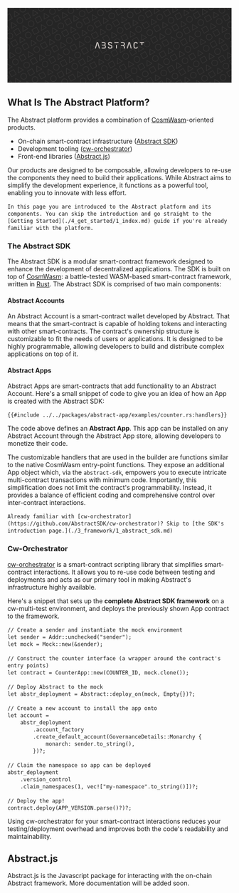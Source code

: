 <!-- # The Abstract Development Platform -->
<!-- This page is a high-level overview of the Abstract Platform, not the SDK or any of our actual products. Hence we should stick to a vocabulary that is familiar to the reader. -->
![SDK Background](https://github.com/AbstractSDK/assets/blob/mainline/twitter_cover-1.png?raw=true)
<!-- 
<div align="center">

### Welcome to Abstract, the interchain CosmWasm development platform. </br>We are building tools and infrastructure for composable smart-contract applications. 

</div> -->
## What Is The Abstract Platform?

The Abstract platform provides a combination of [CosmWasm][1]-oriented products.

- On-chain smart-contract infrastructure ([Abstract SDK](#the-abstract-sdk))
- Development tooling ([cw-orchestrator](#cw-orchestrator))
- Front-end libraries ([Abstract.js](#abstractjs))

Our products are designed to be composable, allowing developers to re-use the components they need to build their applications. While Abstract aims to simplify the development experience, it functions as a powerful tool, enabling you to innovate with less effort.

```admonish info
In this page you are introduced to the Abstract platform and its components. You can skip the introduction and go straight to the [Getting Started](./4_get_started/1_index.md) guide if you're already familiar with the platform.
```

### The Abstract SDK

The Abstract SDK is a modular smart-contract framework designed to enhance the development of decentralized applications. The SDK is built on top of [CosmWasm][1]: a battle-tested WASM-based smart-contract framework, written in [Rust][2]. The Abstract SDK is comprised of two main components:

#### Abstract Accounts

An Abstract Account is a smart-contract wallet developed by Abstract. That means that the smart-contract is capable of holding tokens and interacting with other smart-contracts. The contract's ownership structure is customizable to fit the needs of users or applications. It is designed to be highly programmable, allowing developers to build and distribute complex applications on top of it.

#### Abstract Apps

Abstract Apps are smart-contracts that add functionality to an Abstract Account. Here's a small snippet of code to give you an idea of how an App is created with the Abstract SDK:

```rust,no_run
{{#include ../../packages/abstract-app/examples/counter.rs:handlers}}
```

The code above defines an **Abstract App**. This app can be installed on any Abstract Account through the Abstract App store, allowing developers to monetize their code.

The customizable handlers that are used in the builder are functions similar to the native CosmWasm entry-point functions. They expose an additional App object which, via the `abstract-sdk`, empowers you to execute intricate multi-contract transactions with minimum code. Importantly, this simplification does not limit the contract's programmability. Instead, it provides a balance of efficient coding and comprehensive control over inter-contract interactions.

```admonish info
Already familiar with [cw-orchestrator](https://github.com/AbstractSDK/cw-orchestrator)? Skip to [the SDK's introduction page.](./3_framework/1_abstract_sdk.md)
```

### Cw-Orchestrator

[cw-orchestrator](https://github.com/AbstractSDK/cw-orchestrator) is a smart-contract scripting library that simplifies smart-contract interactions. It allows you to re-use code between testing and deployments and acts as our primary tool in making Abstract's infrastructure highly available.

Here's a snippet that sets up the **complete Abstract SDK framework** on a cw-multi-test environment, and deploys the previously shown App contract to the framework.

```rust,no_run
// Create a sender and instantiate the mock environment
let sender = Addr::unchecked("sender");
let mock = Mock::new(&sender);

// Construct the counter interface (a wrapper around the contract's entry points)
let contract = CounterApp::new(COUNTER_ID, mock.clone());

// Deploy Abstract to the mock
let abstr_deployment = Abstract::deploy_on(mock, Empty{})?;

// Create a new account to install the app onto
let account =
    abstr_deployment
        .account_factory
        .create_default_account(GovernanceDetails::Monarchy {
            monarch: sender.to_string(),
        })?;

// Claim the namespace so app can be deployed
abstr_deployment
    .version_control
    .claim_namespaces(1, vec!["my-namespace".to_string()])?;

// Deploy the app!
contract.deploy(APP_VERSION.parse()?)?;
```

Using cw-orchestrator for your smart-contract interactions reduces your testing/deployment overhead and improves both the code's readability and maintainability.

## Abstract.js

Abstract.js is the Javascript package for interacting with the on-chain Abstract framework. More documentation will be added soon.

[1]: https://cosmwasm.com/
[2]: https://www.rust-lang.org/

<!-- ## Features

- Chain-Agnostic: The Abstract platform is built to support various blockchain networks within the Cosmos ecosystem, giving developers the flexibility to choose the best-suited platform for their dApp.

- Modular Design: Abstract's modular architecture allows developers to choose from a curated library of smart-contract or develop their own using the Abstract SDK, enabling rapid development and customization.

- Custom Governance: Abstract allows developers to create custom governance structures tailored to their application's specific requirements, including integration with multi-signature wallets and DAOs.

- Development Tooling [cw-orchestrator](https://github.com/AbstractSDK/cw-orchestrator): Abstract offers a vast integration testing library, enabling developers to quickly increase test coverage and ensure the reliability of their dApps.

- Version Management: Abstract simplifies the process of managing smart-contract versioning, ensuring developers can quickly release and access new features and bug-fixes.

- Ecosystem Integrations: Abstract is designed to work seamlessly with popular projects and services in the Cosmos ecosystem, such as:

  - Dexes: WyndDex, Osmosis, Astroport, and TerraSwap
  - Oracles: Ojo Network (planned)
  - Wallets: Keplr, Cosmostation and Terra Station
  - Automation: CronCat and Lit Protocol (planned) -->

<!-- ## Use Cases and Examples

### Personalized Decentralized Finance (PDeFi)

Developers can leverage Abstract's modular architecture to quickly build Personalized DeFi applications. In contrast with traditionally DeFi, these applications aren't required to custody the user's assets. They can also be customized to meet the user's specific requirements, such as integrating with their preferred oracle, wallet, or exchange. Abstract's P-DeFi applications can be used to create custom financial products, such as:

- Dollar cost averaging (DCA)
- Grid bot trading
- Custom trading strategies
- Permissioned asset markets

All of which can have tweakable settings that are in the user's control.

### NFT Marketplaces

Abstract's SDK can be used to create customizable NFT marketplaces, allowing users to mint, trade, and manage digital assets on various Cosmos-based blockchains.

### Governance Platforms

Developers can utilize Abstract to create advanced governance platforms that support custom voting mechanisms and proposal systems for community-driven decision-making.

### Cross-Chain Interoperability

Abstract's chain-agnostic nature enables developers to create dApps that can interact with multiple blockchains within the Cosmos ecosystem, facilitating cross-chain asset transfers and communication.

### Decentralized Autonomous Organizations (DAOs)

Abstract can be used to build and manage DAOs with custom governance structures, allowing communities to collaborate, make decisions, and allocate resources effectively.

### Project Infrastructure

Develop tooling for your dApps that help speed up work flows, work with your contracts from inside Rust, no need for JavaScript, use your own Rust projects codebases.

 -->

